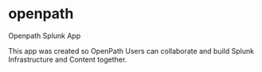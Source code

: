 # openpath
Openpath Splunk App

This app was created so OpenPath Users can collaborate and build Splunk Infrastructure and Content together.
